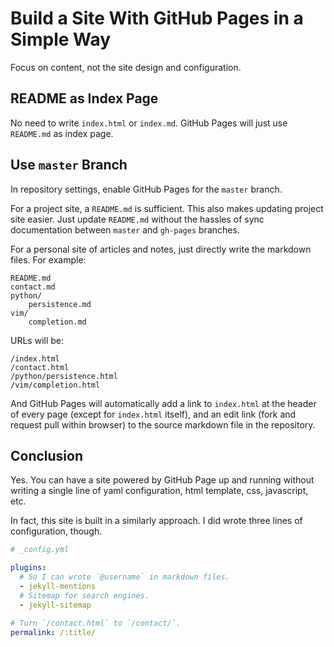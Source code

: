 Build a Site With GitHub Pages in a Simple Way
==============================================

Focus on content, not the site design and configuration.

## README as Index Page

No need to write `index.html` or `index.md`.
GitHub Pages will just use `README.md` as index page.

## Use `master` Branch

In repository settings, enable GitHub Pages for the `master` branch.

For a project site, a `README.md` is sufficient.
This also makes updating project site easier.
Just update `README.md` without the hassles of sync documentation between `master` and `gh-pages` branches.

For a personal site of articles and notes,
just directly write the markdown files.
For example:

```
README.md
contact.md
python/
    persistence.md
vim/
    completion.md
```

URLs will be:

```
/index.html
/contact.html
/python/persistence.html
/vim/completion.html
```

And GitHub Pages will automatically add a link to `index.html` at the header
of every page (except for `index.html` itself),
and an edit link (fork and request pull within browser)
to the source markdown file in the repository.

## Conclusion

Yes. You can have a site powered by GitHub Page up and running
without writing a single line of
yaml configuration, html template, css, javascript, etc.

In fact, this site is built in a similarly approach.
I did wrote three lines of configuration, though.

```yaml
# _config.yml

plugins:
  # So I can wrote `@username` in markdown files.
  - jekyll-mentions
  # Sitemap for search engines.
  - jekyll-sitemap

# Turn `/contact.html` to `/contact/`.
permalink: /:title/
```

